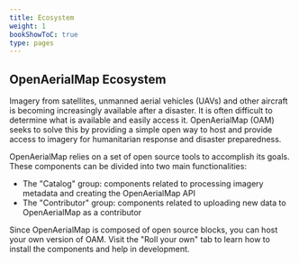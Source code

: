 ```yaml
---
title: Ecosystem
weight: 1
bookShowToC: true
type: pages
---
```


## OpenAerialMap Ecosystem

Imagery from satellites, unmanned aerial vehicles (UAVs) and other aircraft is becoming increasingly available after a disaster. It is often difficult to determine what is available and easily access it. OpenAerialMap (OAM) seeks to solve this by providing a simple open way to host and provide access to imagery for humanitarian response and disaster preparedness.

OpenAerialMap relies on a set of open source tools to accomplish its goals. These components can be divided into two main functionalities:

- The "Catalog" group: components related to processing imagery metadata and creating the OpenAerialMap API
- The "Contributor" group: components related to uploading new data to OpenAerialMap as a contributor

Since OpenAerialMap is composed of open source blocks, you can host your own version of OAM. Visit the "Roll your own" tab to learn how to install the components and help in development.

